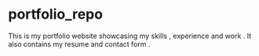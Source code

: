 # portfolio_repo
This is my portfolio website showcasing my skills , experience and work . It also contains my resume and contact form .
